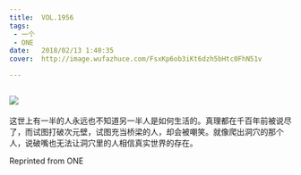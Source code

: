 ```yaml
---
title:	VOL.1956
tags:
 - 一个
 - ONE
date:	2018/02/13 1:40:35
cover:	http://image.wufazhuce.com/FsxKp6ob3iKt6dzh5bHtc0FhN51v

---
```

![](http://image.wufazhuce.com/FsxKp6ob3iKt6dzh5bHtc0FhN51v)
---

这世上有一半的人永远也不知道另一半人是如何生活的。真理都在千百年前被说尽了，而试图打破次元壁，试图充当桥梁的人，却会被嘲笑。就像爬出洞穴的那个人，说破嘴也无法让洞穴里的人相信真实世界的存在。
 
Reprinted from ONE
